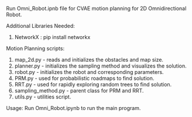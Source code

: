 Run Omni_Robot.ipnb file for CVAE motion planning for 2D Omnidirectional Robot.

Additional Libraries Needed:
1) NetworkX : pip install networkx


Motion Planning scripts:
1) map_2d.py - reads and initializes the obstacles and map size.
2) planner.py - initializes the sampling method and visualizes the solution.
3) robot.py - initializes the robot and corresponding parameters.
4) PRM.py - used for probabilistic roadmaps to find solution.
5) RRT.py - used for rapidly exploring random trees to find solution.
6) sampling_method.py - parent class for PRM and RRT.
7) utils.py - utilities script.

Usage: Run Omni_Robot.ipynb to run the main program.
